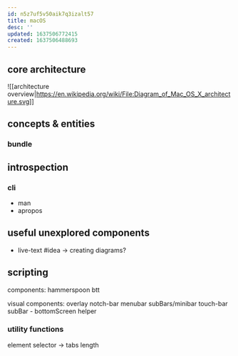```yaml
---
id: n5z7uf5v50aik7q3izalt57
title: macOS
desc: ''
updated: 1637506772415
created: 1637506488693
---
```


## core architecture
![[architecture overview|https://en.wikipedia.org/wiki/File:Diagram_of_Mac_OS_X_architecture.svg]]

## concepts & entities
### bundle

## introspection
### cli
- man
- apropos

## useful unexplored components
- live-text
#idea
-> creating diagrams?

## scripting
components:
hammerspoon
btt

visual components:
  overlay
  notch-bar menubar
    subBars/minibar
  touch-bar
    subBar - bottomScreen helper

### utility functions
element selector
  -> tabs
length
